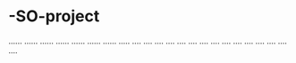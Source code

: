 # -SO-project
......
......
......
......
......
......
......
.....
....
....
....
....
....
....
....
....
....
....
....
....
....
....
....
